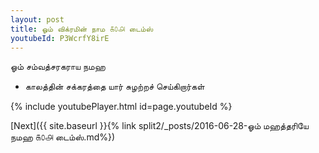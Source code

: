 ```yaml
---
layout: post
title: ஓம் விக்ரமின் நாம ௧௦௮ டைம்ஸ்
youtubeId: P3WcrfY8irE
---
```

 
 
 ஓம் சம்வத்சரகராய நமஹ  
 
 -  காலத்தின் சக்கரத்தை யார் சுழற்றச் செய்கிறார்கள் 
 
  
 
  
 
 
 
 
 
 


{% include youtubePlayer.html id=page.youtubeId %}
 
[Next]({{ site.baseurl }}{% link  split2/_posts/2016-06-28-ஓம் மஹத்தரியே நமஹ ௧௦௮ டைம்ஸ்.md%})
 
